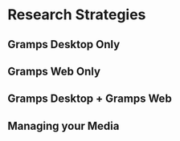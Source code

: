#  Research Strategies

##	Gramps Desktop Only

##	Gramps Web Only

##	Gramps Desktop + Gramps Web

##	Managing your Media